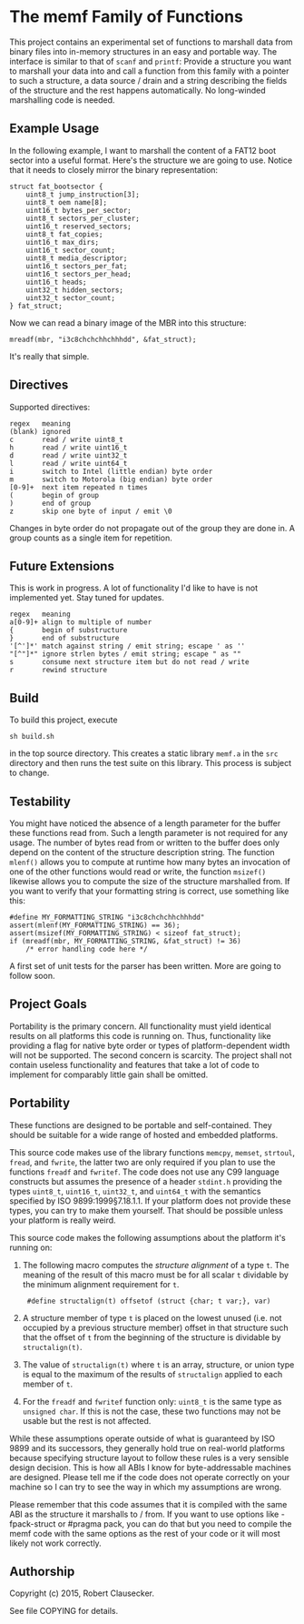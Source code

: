 The memf Family of Functions
============================

This project contains an experimental set of functions to marshall data
from binary files into in-memory structures in an easy and portable way.
The interface is similar to that of `scanf` and `printf`: Provide a
structure you want to marshall your data into and call a function from
this family with a pointer to such a structure, a data source / drain
and a string describing the fields of the structure and the rest happens
automatically. No long-winded marshalling code is needed.

Example Usage
-------------

In the following example, I want to marshall the content of a FAT12 boot
sector into a useful format. Here's the structure we are going to use.
Notice that it needs to closely mirror the binary representation:

    struct fat_bootsector {
        uint8_t jump_instruction[3];
        uint8_t oem name[8];
        uint16_t bytes_per_sector;
        uint8_t sectors_per_cluster;
        uint16_t reserved_sectors;
        uint8_t fat_copies;
        uint16_t max_dirs;
        uint16_t sector_count;
        uint8_t media_descriptor;
        uint16_t sectors_per_fat;
        uint16_t sectors_per_head;
        uint16_t heads;
        uint32_t hidden_sectors;
        uint32_t sector_count;
    } fat_struct;

Now we can read a binary image of the MBR into this structure:

    mreadf(mbr, "i3c8chchchhchhhdd", &fat_struct);

It's really that simple.

Directives
----------

Supported directives:

    regex   meaning
    (blank) ignored
    c       read / write uint8_t
    h       read / write uint16_t
    d       read / write uint32_t
    l       read / write uint64_t
    i       switch to Intel (little endian) byte order
    m       switch to Motorola (big endian) byte order
    [0-9]+  next item repeated n times
    (       begin of group
    )       end of group
    z       skip one byte of input / emit \0

Changes in byte order do not propagate out of the group they are done in.
A group counts as a single item for repetition.

Future Extensions
-----------------

This is work in progress. A lot of functionality I'd like to have is not
implemented yet. Stay tuned for updates.

    regex   meaning
    a[0-9]+ align to multiple of number
    {       begin of substructure
    }       end of substructure
    '[^']*' match against string / emit string; escape ' as ''
    "[^"]*" ignore strlen bytes / emit string; escape " as ""
    s       consume next structure item but do not read / write
    r       rewind structure

Build
-----

To build this project, execute

    sh build.sh

in the top source directory. This creates a static library `memf.a` in
the `src` directory and then runs the test suite on this library. This
process is subject to change.

Testability
-----------

You might have noticed the absence of a length parameter for the buffer
these functions read from. Such a length parameter is not required for
any usage. The number of bytes read from or written to the buffer does
only depend on the content of the structure description string. The
function `mlenf()` allows you to compute at runtime how many bytes an
invocation of one of the other functions would read or write, the
function `msizef()` likewise allows you to compute the size of the
structure marshalled from. If you want to verify that your formatting
string is correct, use something like this:

    #define MY_FORMATTING_STRING "i3c8chchchhchhhdd"
    assert(mlenf(MY_FORMATTING_STRING) == 36);
    assert(msizef(MY_FORMATTING_STRING) < sizeof fat_struct);
    if (mreadf(mbr, MY_FORMATTING_STRING, &fat_struct) != 36)
        /* error handling code here */

A first set of unit tests for the parser has been written. More are going to
follow soon.

Project Goals
-------------

Portability is the primary concern. All functionality must yield
identical results on all platforms this code is running on. Thus,
functionality like providing a flag for native byte order or types of
platform-dependent width will not be supported. The second concern is
scarcity. The project shall not contain useless functionality and
features that take a lot of code to implement for comparably little gain
shall be omitted.

Portability
-----------

These functions are designed to be portable and self-contained. They
should be suitable for a wide range of hosted and embedded platforms.

This source code makes use of the library functions `memcpy`, `memset`,
`strtoul`, `fread`, and `fwrite`, the latter two are only required if
you plan to use the functions `freadf` and `fwritef`. The code does not
use any C99 language constructs but assumes the presence of a header
`stdint.h` providing the types `uint8_t`, `uint16_t`, `uint32_t`, and
`uint64_t` with the semantics specified by ISO 9899:1999§7.18.1.1. If
your platform does not provide these types, you can try to make them
yourself. That should be possible unless your platform is really weird.

This source code makes the following assumptions about the platform it's
running on:

1. The following macro computes the *structure alignment* of a type `t`.
   The meaning of the result of this macro must be for all scalar `t`
   dividable by the minimum alignment requirement for `t`.

        #define structalign(t) offsetof (struct {char; t var;}, var)

2. A structure member of type `t` is placed on the lowest unused (i.e.
   not occupied by a previous structure member) offset in that structure
   such that the offset of `t` from the beginning of the structure is
   dividable by `structalign(t)`.

3. The value of `structalign(t)` where `t` is an array, structure, or
   union type is equal to the maximum of the results of `structalign`
   applied to each member of `t`.

4. For the `freadf` and `fwritef` function only: `uint8_t` is the same
   type as `unsigned char`. If this is not the case, these two functions
   may not be usable but the rest is not affected.

While these assumptions operate outside of what is guaranteed by
ISO 9899 and its successors, they generally hold true on real-world
platforms because specifying structure layout to follow these rules is
a very sensible design decision. This is how all ABIs I know for
byte-addressable machines are designed. Please tell me if the code does
not operate correctly on your machine so I can try to see the way in
which my assumptions are wrong.

Please remember that this code assumes that it is compiled with the same
ABI as the structure it marshalls to / from. If you want to use options
like -fpack-struct or #pragma pack, you can do that but you need to
compile the memf code with the same options as the rest of your code or
it will most likely not work correctly.

Authorship
----------

Copyright (c) 2015, Robert Clausecker.

See file COPYING for details.
